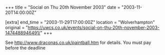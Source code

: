 +++
title = "Social on Thu 20th November 2003"
date = "2003-11-20T14:00:00Z"

[extra]
end_time = "2003-11-29T17:00:00Z"
location = "Wolverhampton"
original = "https://uwcs.co.uk/events/social-on-thu-20th-november-2003-1474488946491/"
+++

See http://www.draconas.co.uk/paintball.htm for details. You must pay before the deadline

